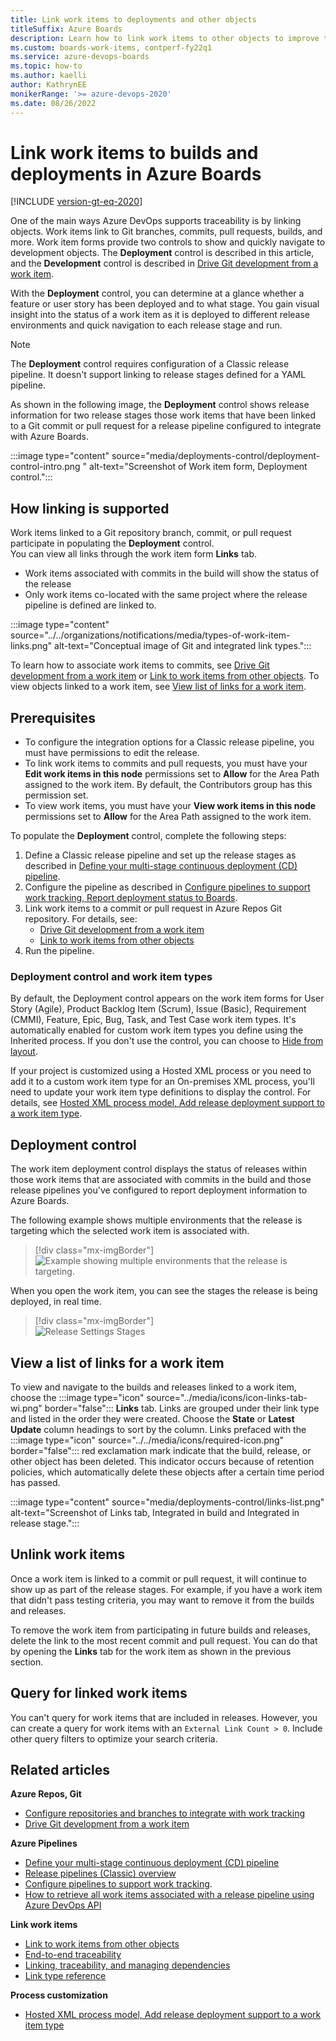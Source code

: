 ```yaml
---
title: Link work items to deployments and other objects
titleSuffix: Azure Boards
description: Learn how to link work items to other objects to improve traceability and simplify navigation to those objects in Azure Boards.
ms.custom: boards-work-items, contperf-fy22q1  
ms.service: azure-devops-boards
ms.topic: how-to
ms.author: kaelli
author: KathrynEE
monikerRange: '>= azure-devops-2020'
ms.date: 08/26/2022
--- 
```


# Link work items to builds and deployments in Azure Boards

[!INCLUDE [version-gt-eq-2020](../../includes/version-gt-eq-2020.md)]

One of the main ways Azure DevOps supports traceability is by linking objects. Work items link to Git branches, commits, pull requests, builds, and more. Work item forms provide two controls to show and quickly navigate to development objects. The **Deployment** control is described in this article, and the **Development** control is described in [Drive Git development from a work item](../backlogs/connect-work-items-to-git-dev-ops.md).

With the **Deployment** control, you can determine at a glance whether a feature or user story has been deployed and to what stage. You gain visual insight into the status of a work item as it is deployed to different release environments and quick navigation to each release stage and run. 

> [!NOTE]
> The **Deployment** control requires configuration of a Classic release pipeline. It doesn't support linking to release stages defined for a YAML pipeline. 
 
As shown in the following image, the  **Deployment** control shows release information for two release stages those work items that have been linked to a Git commit or pull request for a release pipeline configured to integrate with Azure Boards.  

:::image type="content" source="media/deployments-control/deployment-control-intro.png " alt-text="Screenshot of Work item form, Deployment control.":::


## How linking is supported 

 Work items linked to a Git repository branch, commit, or pull request participate in populating the **Deployment** control.   
You can view all links through the work item form **Links** tab. 
 
- Work items associated with commits in the build will show the status of the release  
- Only work items co-located with the same project where the release pipeline is defined are linked to. 
  
:::image type="content" source="../../organizations/notifications/media/types-of-work-item-links.png" alt-text="Conceptual image of Git and integrated link types.":::

To learn how to associate work items to commits, see [Drive Git development from a work item](../backlogs/connect-work-items-to-git-dev-ops.md) or [Link to work items from other objects](../../organizations/notifications/add-links-to-work-items.md?toc=/azure/devops/boards/toc.json). To view objects linked to a work item, see [View list of links for a work item](#view-link-list).  

## Prerequisites

- To configure the integration options for a Classic release pipeline, you must have permissions to edit the release. 
- To link work items to commits and pull requests, you must have your **Edit work items in this node** permissions set to **Allow** for the Area Path assigned to the work item. By default, the Contributors group has this permission set.  
- To view work items, you must have your **View work items in this node** permissions set to **Allow** for the Area Path assigned to the work item.  
 
To populate the **Deployment** control, complete the following steps: 

1. Define a Classic release pipeline and set up the release stages as described in [Define your multi-stage continuous deployment (CD) pipeline](../../pipelines/release/define-multistage-release-process.md).  
2. Configure the pipeline as described in [Configure pipelines to support work tracking, Report deployment status to Boards](../../pipelines/integrations/configure-pipelines-work-tracking.md#classic-report-boards).   
3. Link work items to a commit or pull request in Azure Repos Git repository. For details, see: 
	-  [Drive Git development from a work item](../backlogs/connect-work-items-to-git-dev-ops.md)  
	-  [Link to work items from other objects](../../organizations/notifications/add-links-to-work-items.md)
4.  Run the pipeline.
	<!---  Only manually triggered releases??? --> 

<!--- 
### Unsupported scenarios 
 
> [!NOTE]  
> Support for GitHub.com, GitHub Enterprise Server, and other Git repositories aren't supported. 

Other scenarios that aren't supported at this time: 
- Work items linked to Team Foundation Version control changesets, shelvesets, or builds aren't supported. 
-  Work items linked to a Git pull request which are stored in a different project aren't linked to the release runs. 
- Manual versus scheduled triggers
-   
Question - can you link to work items in a different project ???
 How to verify correctness for "Link work items to deployments" Mention other work item - pipeline integration settings

--> 



### Deployment control and work item types

By default, the Deployment control appears on the work item forms for User Story (Agile), Product Backlog Item (Scrum), Issue (Basic), Requirement (CMMI), Feature, Epic, Bug, Task, and Test Case work item types. It's automatically enabled for custom work item types you define using the Inherited process. If you don't use the control, you can choose to [Hide from layout](../../organizations/settings/work/customize-process-field.md#hide-a-field-or-custom-control).

If your project is customized using a Hosted XML process or you need to add it to a custom work item type for an On-premises XML process, you'll need to update your work item type definitions to display the control. For details, see [Hosted XML process model, Add release deployment support to a work item type](../../organizations/settings/work/hosted-xml-process-model.md#add-support-wit).

## Deployment control

The work item deployment control displays the status of releases within those work items that are associated with commits in the build and those release pipelines you've configured to report deployment information to Azure Boards. 

The following example shows multiple environments that the release is targeting which the selected work item is associated with. 

> [!div class="mx-imgBorder"]  
> ![Example showing multiple environments that the release is targeting.](media/deployments-control/releases-stages-1.png)

When you open the work item, you can see the stages the release is being deployed, in real time.

> [!div class="mx-imgBorder"]  
> ![Release Settings Stages](media/deployments-control/deployments-control-1.png)


<a id="view-link-list" /> 


## View a list of links for a work item

To view and navigate to the builds and releases linked to a work item, choose the :::image type="icon" source="../media/icons/icon-links-tab-wi.png" border="false"::: **Links** tab. Links are grouped under their link type and listed in the order they were created. Choose the **State** or **Latest Update** column headings to sort by the column. Links prefaced with the :::image type="icon" source="../../media/icons/required-icon.png" border="false"::: red exclamation mark indicate that the build, release, or other object has been deleted. This indicator occurs because of retention policies, which automatically delete these objects after a certain time period has passed. 

:::image type="content" source="media/deployments-control/links-list.png" alt-text="Screenshot of Links tab, Integrated in build and Integrated in release stage.":::



## Unlink work items  

Once a work item is linked to a commit or pull request, it will continue to show up as part of the release stages. For example, if you have a work item that didn't pass testing criteria, you may want to remove it from the builds and releases. 

To remove the work item from participating in future builds and releases, delete the link to the most recent commit and pull request. You can do that by opening the **Links** tab for the work item as shown in the previous section.  

## Query for linked work items 

You can't query for work items that are included in releases. However, you can create a query for work items with an `External Link Count > 0`. Include other query filters to optimize your search criteria. 


## Related articles  


**Azure Repos, Git**

- [Configure repositories and branches to integrate with work tracking](../../repos/git/configure-repos-work-tracking.md)
- [Drive Git development from a work item](../backlogs/connect-work-items-to-git-dev-ops.md)


**Azure Pipelines**

- [Define your multi-stage continuous deployment (CD) pipeline](../../pipelines/release/define-multistage-release-process.md)
- [Release pipelines (Classic) overview](../../pipelines/release/index.md)
- [Configure pipelines to support work tracking](../../pipelines/integrations/configure-pipelines-work-tracking.md).  
- [How to retrieve all work items associated with a release pipeline using Azure DevOps API](https://devblogs.microsoft.com/premier-developer/how-to-retrieve-all-work-items-associated-with-a-release-pipeline-using-azure-devops-api/)
 
**Link work items**

- [Link to work items from other objects](../../organizations/notifications/add-links-to-work-items.md?toc=/azure/devops/boards/toc.json)
- [End-to-end traceability](../../cross-service/end-to-end-traceability.md)
- [Linking, traceability, and managing dependencies](../queries/link-work-items-support-traceability.md)
- [Link type reference](../queries/link-type-reference.md)

**Process customization**
- [Hosted XML process model, Add release deployment support to a work item type](../../organizations/settings/work/hosted-xml-process-model.md#add-support-wit)

